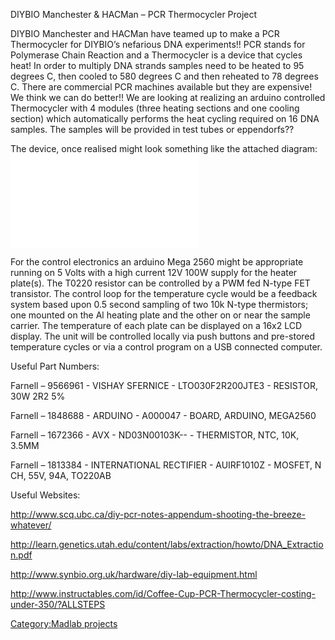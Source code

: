 DIYBIO Manchester & HACMan – PCR Thermocycler Project

DIYBIO Manchester and HACMan have teamed up to make a PCR Thermocycler
for DIYBIO’s nefarious DNA experiments!! PCR stands for Polymerase Chain
Reaction and a Thermocycler is a device that cycles heat! In order to
multiply DNA strands samples need to be heated to 95 degrees C, then
cooled to 580 degrees C and then reheated to 78 degrees C. There are
commercial PCR machines available but they are expensive! We think we
can do better!! We are looking at realizing an arduino controlled
Thermocycler with 4 modules (three heating sections and one cooling
section) which automatically performs the heat cycling required on 16
DNA samples. The samples will be provided in test tubes or eppendorfs??

The device, once realised might look something like the attached
diagram:
![<File:DIYBIO_PCR_Diagram.pdf>](DIYBIO_PCR_Diagram.pdf "fig:File:DIYBIO_PCR_Diagram.pdf")

For the control electronics an arduino Mega 2560 might be appropriate
running on 5 Volts with a high current 12V 100W supply for the heater
plate(s). The T0220 resistor can be controlled by a PWM fed N-type FET
transistor. The control loop for the temperature cycle would be a
feedback system based upon 0.5 second sampling of two 10k N-type
thermistors; one mounted on the Al heating plate and the other on or
near the sample carrier. The temperature of each plate can be displayed
on a 16x2 LCD display. The unit will be controlled locally via push
buttons and pre-stored temperature cycles or via a control program on a
USB connected computer.

Useful Part Numbers:

Farnell – 9566961 - VISHAY SFERNICE - LTO030F2R200JTE3 - RESISTOR, 30W
2R2 5%

Farnell – 1848688 - ARDUINO - A000047 - BOARD, ARDUINO, MEGA2560

Farnell – 1672366 - AVX - ND03N00103K-- - THERMISTOR, NTC, 10K, 3.5MM

Farnell – 1813384 - INTERNATIONAL RECTIFIER - AUIRF1010Z - MOSFET, N CH,
55V, 94A, TO220AB

Useful Websites:

<http://www.scq.ubc.ca/diy-pcr-notes-appendum-shooting-the-breeze-whatever/>

<http://learn.genetics.utah.edu/content/labs/extraction/howto/DNA_Extraction.pdf>

<http://www.synbio.org.uk/hardware/diy-lab-equipment.html>

<http://www.instructables.com/id/Coffee-Cup-PCR-Thermocycler-costing-under-350/?ALLSTEPS>

[Category:Madlab projects](Category:Madlab_projects "wikilink")